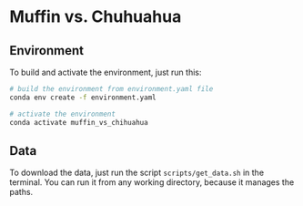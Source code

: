 # Muffin vs. Chuhuahua

## Environment
To build and activate the environment, just run this:
```bash
# build the environment from environment.yaml file
conda env create -f environment.yaml

# activate the environment
conda activate muffin_vs_chihuahua
```

## Data
To download the data, just run the script `scripts/get_data.sh` in the terminal.
You can run it from any working directory, because it manages the paths.

